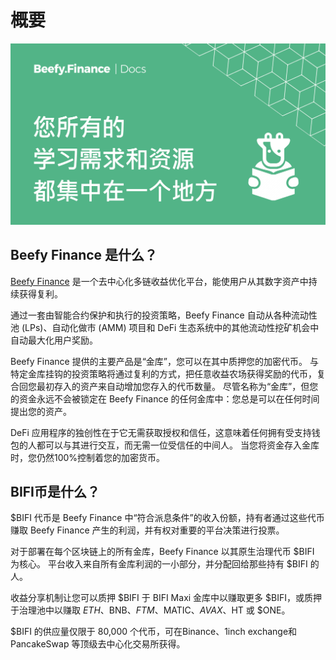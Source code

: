# 概要

![](.gitbook/assets/docs-landing_cn.png)

## Beefy Finance 是什么？

[Beefy Finance](https://beefy.finance) 是一个去中心化多链收益优化平台，能使用户从其数字资产中持续获得复利。

通过一套由智能合约保护和执行的投资策略，Beefy Finance 自动从各种流动性池 (LPs)、自动化做市 (AMM) 项目和 DeFi 生态系统中的其他流动性挖矿机会中自动最大化用户奖励。

Beefy Finance 提供的主要产品是“金库”，您可以在其中质押您的加密代币。 与特定金库挂钩的投资策略将通过复利的方式，把任意收益农场获得奖励的代币，复合回您最初存入的资产来自动增加您存入的代币数量。 尽管名称为“金库”，但您的资金永远不会被锁定在 Beefy Finance 的任何金库中：您总是可以在任何时间提出您的资产。

DeFi 应用程序的独创性在于它无需获取授权和信任，这意味着任何拥有受支持钱包的人都可以与其进行交互，而无需一位受信任的中间人。 当您将资金存入金库时，您仍然100%控制着您的加密货币。

## BIFI币是什么？

$BIFI 代币是 Beefy Finance 中“符合派息条件”的收入份额，持有者通过这些代币赚取 Beefy Finance 产生的利润，并有权对重要的平台决策进行投票。

对于部署在每个区块链上的所有金库，Beefy Finance 以其原生治理代币 $BIFI 为核心。 平台收入来自所有金库利润的一小部分，并分配回给那些持有 $BIFI 的人。

收益分享机制让您可以质押 $BIFI 于 BIFI Maxi 金库中以赚取更多 $BIFI，或质押于治理池中以赚取 $ETH、$BNB、$FTM、$MATIC、$AVAX、$HT 或 $ONE。

$BIFI 的供应量仅限于 80,000 个代币，可在Binance、1inch exchange和 PancakeSwap 等顶级去中心化交易所获得。

